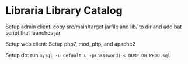 # Libraria Library Catalog

Setup admin client: copy src/main/target jarfile and lib/ to dir and add bat script that launches jar

Setup web client: Setup php7, mod_php, and apache2

Setup db: run `
mysql -u default_u -p(password) < DUMP_DB_PROD.sql
`


